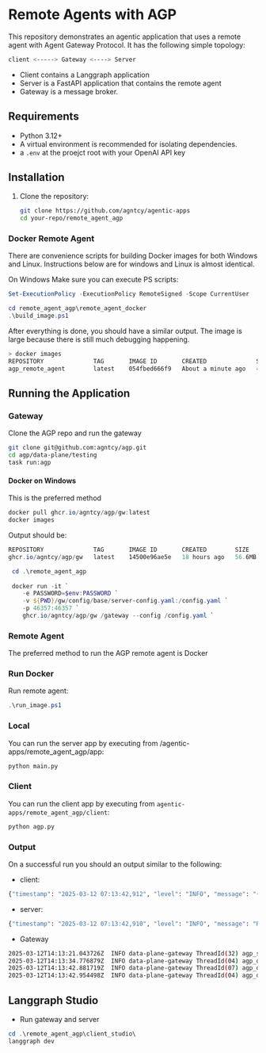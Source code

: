 # Remote Agents with AGP

This repository demonstrates an agentic application that uses a remote agent with Agent Gateway Protocol. It has the following simple topology:

```bash
client <-----> Gateway <----> Server
```

- Client contains a Langgraph application
- Server is a FastAPI application that contains the remote agent
- Gateway is a message broker.

## Requirements

- Python 3.12+
- A virtual environment is recommended for isolating dependencies.
- a `.env` at the proejct root with your OpenAI API key

## Installation

1. Clone the repository:

   ```bash
   git clone https://github.com/agntcy/agentic-apps
   cd your-repo/remote_agent_agp
   ```

### Docker Remote Agent

There are convenience scripts for building Docker images for both Windows and Linux. Instructions below are for windows and Linux is almost identical.

On Windows Make sure you can execute PS scripts:

```Powershell
Set-ExecutionPolicy -ExecutionPolicy RemoteSigned -Scope CurrentUser
```

```Powershell
cd remote_agent_agp\remote_agent_docker
.\build_image.ps1
```

After everything is done, you should have a similar output. The image is large because there is still much debugging happening.

```Powershell
> docker images    
REPOSITORY              TAG       IMAGE ID       CREATED              SIZE
agp_remote_agent        latest    054fbed666f9   About a minute ago   4.32GB
```

## Running the Application

### Gateway

Clone the AGP repo and run the gateway

   ```bash
   git clone git@github.com:agntcy/agp.git
   cd agp/data-plane/testing
   task run:agp
   ```

#### Docker on Windows

This is the preferred method

```Powershell
docker pull ghcr.io/agntcy/agp/gw:latest
docker images
```

Output should be:

```Powershell
REPOSITORY              TAG       IMAGE ID       CREATED        SIZE
ghcr.io/agntcy/agp/gw   latest    14500e96ae5e   18 hours ago   56.6MB
```

```Powershell
 cd .\remote_agent_agp
 
 docker run -it `
    -e PASSWORD=$env:PASSWORD `
    -v ${PWD}/gw/config/base/server-config.yaml:/config.yaml `
    -p 46357:46357 `
    ghcr.io/agntcy/agp/gw /gateway --config /config.yaml `
```

### Remote Agent

The preferred method to run the AGP remote agent is Docker

### Run Docker

Run remote agent:

```Powershell
.\run_image.ps1
```

### Local

You can run the server app by executing from /agentic-apps/remote_agent_agp/app:

   ```bash
   python main.py
   ```

### Client

You can run the client app by executing from `agentic-apps/remote_agent_agp/client`:

   ```bash
   python agp.py
   ```

### Output

On a successful run you should an output similar to the following:

- client:

```bash
{"timestamp": "2025-03-12 07:13:42,912", "level": "INFO", "message": "{'event': 'final_result', 'result': {'messages': [HumanMessage(content='Write a story about a cat', additional_kwargs={}, response_metadata={}, id='c97f93dd-0c55-4109-862b-a34d6fd5aeba'), AIMessage(content='cats are wise', additional_kwargs={}, response_metadata={}, id='c79d1515-340e-43b6-b16c-9e04ae2c3058')]}}", "module": "agp", "function": "<module>", "line": 212, "logger": "graph_client", "pid": 20472}
```

- server:

```bash
{"timestamp": "2025-03-12 07:13:42,910", "level": "INFO", "message": "Received message{\"agent_id\": \"remote_agent\", \"output\": {\"messages\": [{\"role\": \"assistant\", \"content\": \"cats are wise\"}]}, \"model\": \"gpt-4o\", \"metadata\": {\"id\": \"d90cafe8-8f0c-4012-937f-df98356262cc\"}}, from agent <builtins.PyAgentSource object at 0x0000020A5BA2A5F0>", "module": "main", "function": "connect_to_gateway", "line": 184, "logger": "app", "pid": 5808}
```

- Gateway

```bash
2025-03-12T14:13:21.043726Z  INFO data-plane-gateway ThreadId(32) agp_service: running service
2025-03-12T14:13:34.776879Z  INFO data-plane-gateway ThreadId(04) agp_datapath::message_processing: new connection received from remote: (remote: Some(172.17.0.1:49344) - local: Some(172.17.0.2:46357))
2025-03-12T14:13:42.881719Z  INFO data-plane-gateway ThreadId(07) agp_datapath::message_processing: new connection received from remote: (remote: Some(172.17.0.1:46470) - local: Some(172.17.0.2:46357))
2025-03-12T14:13:42.954498Z  INFO data-plane-gateway ThreadId(04) agp_datapath::message_processing: end of stream conn_index=1
```

## Langgraph Studio

- Run gateway and server

```Powershell
cd .\remote_agent_agp\client_studio\
langgraph dev
```
